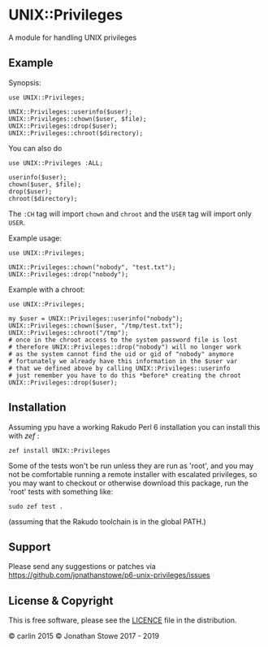 # UNIX::Privileges #

A module for handling UNIX privileges

## Example ##

Synopsis:

	use UNIX::Privileges;

	UNIX::Privileges::userinfo($user);
	UNIX::Privileges::chown($user, $file);
	UNIX::Privileges::drop($user);
	UNIX::Privileges::chroot($directory);

You can also do

```perl6
use UNIX::Privileges :ALL;

userinfo($user);
chown($user, $file);
drop($user);
chroot($directory);
```

The `:CH` tag will import `chown` and `chroot` and the `USER` tag will import only `USER`.

Example usage:

	use UNIX::Privileges;

	UNIX::Privileges::chown("nobody", "test.txt");
	UNIX::Privileges::drop("nobody");

Example with a chroot:

	use UNIX::Privileges;

	my $user = UNIX::Privileges::userinfo("nobody");
	UNIX::Privileges::chown($user, "/tmp/test.txt");
	UNIX::Privileges::chroot("/tmp");
	# once in the chroot access to the system password file is lost
	# therefore UNIX::Privileges::drop("nobody") will no longer work
	# as the system cannot find the uid or gid of "nobody" anymore
	# fortunately we already have this information in the $user var
	# that we defined above by calling UNIX::Privileges::userinfo
	# just remember you have to do this *before* creating the chroot
	UNIX::Privileges::drop($user);

## Installation

Assuming ypu have a working Rakudo Perl 6 installation you can install
this with *zef* :

    zef install UNIX::Privileges

Some of the tests won't be run unless they are run as 'root', and you
may not be comfortable running a remote installer with escalated
privileges, so you may want to checkout or otherwise download this
package, run the 'root' tests with something like:

    sudo zef test .

(assuming that the Rakudo toolchain is in the global PATH.)


## Support

Please send any suggestions or patches via https://github.com/jonathanstowe/p6-unix-privileges/issues

## License & Copyright

This is free software, please see the [LICENCE](LICENCE) file in the distribution.

© carlin 2015
© Jonathan Stowe 2017 - 2019
